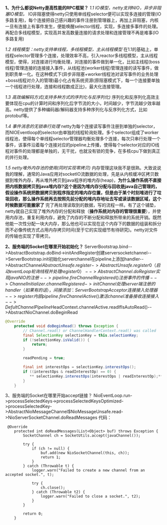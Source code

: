 **1、为什么都说Netty是高性能的RPC框架？**
*1.1 IO模型，netty支持NIO，异步非阻塞IO模型。*
IO非阻塞使得netty只使用单线程selector便可以实现多连接的管理(IO多路复用)，每个连接把自己感兴趣的事件注册到管理器上，再加上非阻塞，内核一旦有连接上有事件发生，便能唤醒selector线程，实现，多连接多事件的处理。再配合多线程模型，实现高并发高数量连接的请求处理和连接管理不再是难事(IO多路复用)

*1.2 线程模型：netty支持单线程，多线程模型，主从线程模型*
在1.1的基础上，单线程selector管理多个连接，处理效率不高，引入reactor多线程模型，主从线程模型，使得，对连接进行均衡处理，对连接的事件做到单一化，比如主线程(boss线程)管理连接的连接接入事件，从线程池(worker线程)管理连接的读写事件，做到职责单一化。在这种模式下(异步非阻塞+worker线程池对读写事件的业务处理+boss线程对介入的管理)最小化占有系统资源(原阻塞模式下，每一个连接要单独一个线程进行处理，连接和线程数成正比)，最大化连接管理。

*1.3 高效编解码方式(支持多种方式的序列化与反序列化)*
序列化和反序列化高效主要体现在cpu的计算时间和序列化后字节流的大小，时间越少，字节流越少效率越高。netty提供了多种编码器/解码器支持多种序列化与反序列化方式，比如protobuf等。

*1.4 事件消息的无锁串行处理*
netty为每个连接读写事件注册到单独的selector，而NIOEventloop的selector由单独的线程轮询处理。多个selector组成了worker线程池，使得每个单线程selector管理器均衡处理多个连接，每次只串行处理一个事件，该事件沿着每个连接对应的pipeline上传播，使得每个selector对应的IO线程对事件的处理都是单独的，无干扰，也就没有锁的竞争，在多核cpu下做到真正的并行处理。

*1.5 netty堆外内存池的使用(同时实现零拷贝)*
内存管理这块我不是很熟。大致说说我的理解，通常的Java应用对socketIO流数据的处理，先是从内核缓冲区拷贝数据到堆外内存，再从堆外拷贝到java程序的堆内存(heap)，**为什么操作系统不直接把内核数据拷贝到java堆内存?这个是因为堆内存分配与回收是java自己管理的，假设操作系统把数据拷贝到程序指定的堆内存位置，但是由于某个时刻堆进行了垃圾回收，那么操作系统再去按照先前分配的堆内存地址去写或读该数据区域，这个时候数据可能搬家了**
完了再处理读取到的数据，写的流程一样。有了这个铺垫，netty就自己实现了堆外内存的分配和释放（**操作系统对内存的管理很重要**），并使用内存池，重复利用内存，避免了内存的不断分配和释放所带来的系统开销。既然他能一次性分配一块大内存，那么他也可以实现在这个内存下的数据的组装和拆分而不必像传统方式占用内存拷贝时间(至于它的实现细节有待研究)。netty对文件的传输也实现了零拷贝。

**2、服务端的Socket在哪里开始初始化？**
ServerBootstrap.bind-->AbstractBootstrap.doBind->initAndRegister创建serversocketchannel-->ServerBootstrap.init初始化serverchannel在pipeline上添加handler-->AbstractChannel$AbstractUnsafe.register->AbstractUnsafe.register0（启动eventLoop轮询线程并处理register0）-->AbstractChannel.doRegister实现javaNIO的注册-->pipeline.fireChannelRegistered()注册事件的传播-->ChannelInitializer.channelRegistered->initChannel处理server端注册的handler（如果有的话），间接添加：ServerBootstrapAcceptor 连接接入处理器-->register内部 pipeline.fireChannelActive()激活channel准备接收连接接入-->DefultChannelPipeline$HeadContext.channelActive.readIfIsAutoRead()-->AbstractNioChannel.doBeginRead
```java
@Override
    protected void doBeginRead() throws Exception {
        // Channel.read() or ChannelHandlerContext.read() was called
        final SelectionKey selectionKey = this.selectionKey;
        if (!selectionKey.isValid()) {
            return;
        }

        readPending = true;

        final int interestOps = selectionKey.interestOps();
        if ((interestOps & readInterestOp) == 0) {
           ** selectionKey.interestOps(interestOps | readInterestOp);**
        }
    }

```


3、服务端的Socket在哪里开始accept链接？
NioEventLoop.run->processSelectedKeys->processSelectedKeysOptimized->processSelectedKey->AbstractNioMessageChannel$NioMessageUnsafe.read->NioServerSocketChannel.doReadMessages
代码：
```
 @Override
    protected int doReadMessages(List<Object> buf) throws Exception {
        SocketChannel ch = SocketUtils.accept(javaChannel());

        try {
            if (ch != null) {
                buf.add(new NioSocketChannel(this, ch));
                return 1;
            }
        } catch (Throwable t) {
            logger.warn("Failed to create a new channel from an accepted socket.", t);

            try {
                ch.close();
            } catch (Throwable t2) {
                logger.warn("Failed to close a socket.", t2);
            }
        }

        return 0;
    }
```